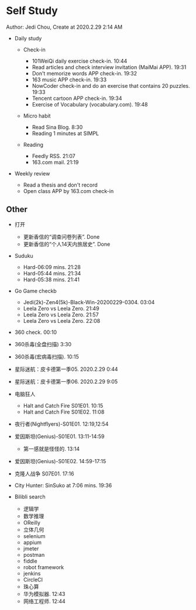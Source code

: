 # Self Study

Author: Jedi Chou, Create at 2020.2.29 2:14 AM

* Daily study
  * Check-in
    * 101WeiQi daily exercise check-in. 10:44
    * Read articles and check interview invitation (MaiMai APP). 19:31
    * Don't memorize words APP check-in. 19:32
    * 163 music APP check-in. 19:33
    * NowCoder check-in and do an exercise that contains 20 puzzles. 19:33
    * Tencent cartoon APP check-in. 19:34
    * Exercise of Vocabulary (vocabulary.com). 19:48

  * Micro habit
    * Read Sina Blog. 8:30
    * Reading 1 minutes at SIMPL

  * Reading
    * Feedly RSS. 21:07
    * 163.com mail. 21:19

* Weekly review
  * Read a thesis and don't record
  * Open class APP by 163.com check-in

## Other

* 打开
  * 更新香信的“调查问卷列表”. Done
  * 更新香信的“个人14天内旅居史”. Done

* Suduku
  * Hard-06:09 mins. 21:28
  * Hard-05:44 mins. 21:34
  * Hard-05:38 mins. 21:41

* Go Game checkb
  * Jedi(2k)-Zen4(5k)-Black-Win-20200229-0304. 03:04
  * Leela Zero vs Leela Zero. 21:49
  * Leela Zero vs Leela Zero. 21:57
  * Leela Zero vs Leela Zero. 22:08

* 360 check. 00:10
* 360杀毒(全盘扫描) 3:30
* 360杀毒(宏病毒扫描). 10:15

* 星际迷航：皮卡德第一季05. 2020.2.29 0:44
* 星际迷航：皮卡德第一季06. 2020.2.29 9:05
* 电脑狂人
  * Halt and Catch Fire S01E01. 10:15
  * Halt and Catch Fire S01E02. 11:08
* 夜行者(Nightflyers)-S01E01. 12:19,12:54
* 爱因斯坦(Genius)-S01E01. 13:11-14:59
  * 第一感就是怪怪的. 13:14
* 爱因斯坦(Genius)-S01E02. 14:59-17:15
* 克隆人战争 S07E01. 17:16
* City Hunter: SinSuko at 7:06 mins. 19:36

* Bilibli search
  * 逻辑学
  * 数学推理
  * OReilly
  * 立体几何
  * selenium
  * appium
  * jmeter
  * postman
  * fiddle
  * robot framework
  * jenkins
  * CircleCI
  * 珠心算
  * 华为模拟器. 12:43
  * 网络工程师. 12:44

